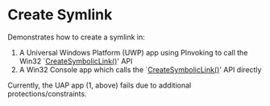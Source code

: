 # Create Symlink
Demonstrates how to create a symlink in: 

1. A Universal Windows Platform (UWP) app using PInvoking to call the Win32 `[CreateSymbolicLink()](https://msdn.microsoft.com/en-us/library/windows/desktop/aa363866(v=vs.85).aspx)' API
2. A Win32 Console app which calls the `[CreateSymbolicLink()](https://msdn.microsoft.com/en-us/library/windows/desktop/aa363866(v=vs.85).aspx)' API directly

Currently, the UAP app (1, above) fails due to additional protections/constraints.
